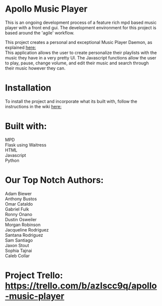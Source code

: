 # Apollo Music Player

This is an ongoing development process of a feature rich mpd based music player with a front end gui. The development environment for this project is based around the 'agile' workflow.

This project creates a personal and exceptional Music Player Daemon, as explained [here: ](https://github.com/Carthage-Agile/Apollo-Music-Player/wiki/Brief-Overview) <br>This application allows the user to create personalize their playlists with the music they have in a very pretty UI. The Javascript functions allow the user to play, pause, change volume, and edit their music and search through their music however they can.
# Installation
To install the project and incorporate what its built with, follow the instructions in the wiki [here:](https://github.com/Carthage-Agile/Apollo-Music-Player/wiki/Installation)

# Built with:
MPD <br>
Flask using Waitress<br>
HTML<br>
Javascript<br>
Python<br>

# Our Top Notch Authors:
Adam Biewer <br>
Anthony Bustos <br>
Omar Cataldo <br>
Gabriel Fulk <br>
Ronny Onano <br>
Dustin Osweiler<br>
Morgan Robinson<br>
Jacqueline Rodriguez<br>
Santana Rodriguez<br>
Sam Santiago<br>
Jaxon Stout<br>
Sophia Tajnai<br>
Caleb Collar <br>

# Project Trello: https://trello.com/b/azIscc9q/apollo-music-player
